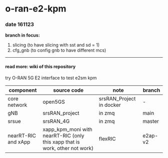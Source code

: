 # o-ran-e2-kpm

### date 161123
**branch in focus:** 
1. slicing (to have slicing with sst and sd = 1)
2. cfg_gnb (to config gnb to have different mcs)

____
#### read more: wiki of this repository

try O-RAN 5G E2 interface to test e2sm kpm <br />

| component  | source code | note | branch |
| ------------- | ------------- | ------------- | ------------- |
| core network  | open5GS | srsRAN_Project in docker | - |
| gNB  | srsRAN_project | in zmq | main | 
| srsue  | srsRAN_4G  | in zmq |  master |
| nearRT-RIC and xApp | xapp_kpm_moni with nearRT-RIC (only this xapp that is work, other not work)| flexRIC | e2ap-v2|
